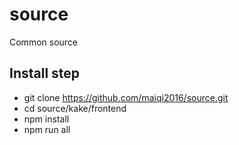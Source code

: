 # source
Common source

## Install step
* git clone https://github.com/maiqi2016/source.git
* cd source/kake/frontend
* npm install
* npm run all